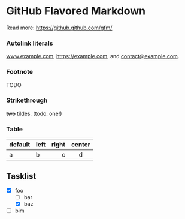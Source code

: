 # GitHub Flavored Markdown

Read more: https://github.github.com/gfm/

### Autolink literals

www.example.com, https://example.com, and contact@example.com.

### Footnote

TODO

### Strikethrough

~~two~~ tildes. (todo: one!)

### Table

| default | left   | right  | center
| -       | :-     | -:     | :-:     |
| a       |  b     | c      | d       |


## Tasklist

- [x] foo
  - [ ] bar
  - [x] baz
- [ ] bim
